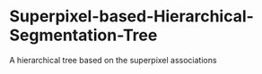 # Superpixel-based-Hierarchical-Segmentation-Tree
A hierarchical tree based on the superpixel associations
